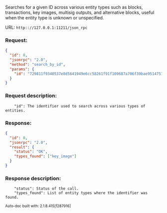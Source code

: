 Searches for a given ID across various entity types such as blocks, transactions, key images, multisig outputs, and alternative blocks, useful when the entity type is unknown or unspecified.

URL: ```http:://127.0.0.1:11211/json_rpc```
### Request: 
```json
{
  "id": 0,
  "jsonrpc": "2.0",
  "method": "search_by_id",
  "params": {
    "id": "729811f9340537e8d5641949e6cc58261f91f109687a706f39bae9514757e819"
  }
}
```
### Request description: 
```
    "id": The identifier used to search across various types of entities.

```
### Response: 
```json
{
  "id": 0,
  "jsonrpc": "2.0",
  "result": {
    "status": "OK",
    "types_found": ["key_image"]
  }
}
```
### Response description: 
```
    "status": Status of the call.
    "types_found": List of entity types where the identifier was found.

```
<sub>Auto-doc built with: 2.1.8.415[f287916]</sub>